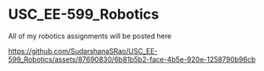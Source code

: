 # USC_EE-599_Robotics
All of my robotics assignments will be posted here


https://github.com/SudarshanaSRao/USC_EE-599_Robotics/assets/87690830/6b81b5b2-face-4b5e-920e-1258790b96cb

